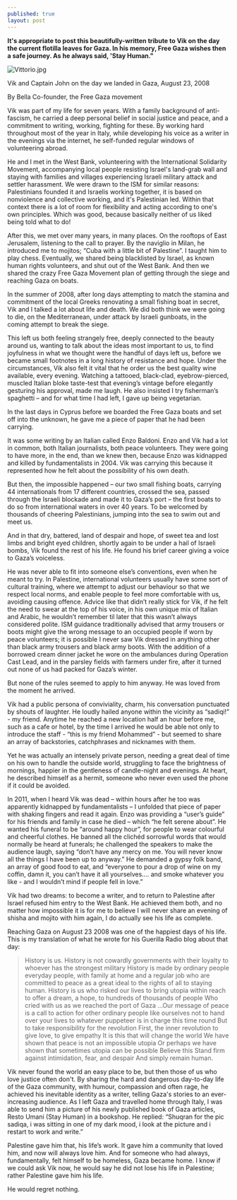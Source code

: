 ```yaml
---
published: true
layout: post
---
```

**It's appropriate to post this beautifully-written tribute to Vik on the day the current flotilla leaves for Gaza. In his memory, Free Gaza wishes then a safe journey. As he always said, 'Stay Human."**



![Vittorio.jpg]({{site.baseurl}}/images/Vittorio.jpg)


Vik and Captain John on the day we landed in Gaza, August 23, 2008


By Bella Co-founder, the Free Gaza movement


Vik was part of my life for seven years. With a family background of anti-fascism, he carried a deep personal belief in social justice and peace, and a commitment to writing, working, fighting for these. By working hard throughout most of the year in Italy, while developing his voice as a writer in the evenings via the internet, he self-funded regular windows of volunteering abroad. 

He and I met in the West Bank, volunteering with the International Solidarity Movement, accompanying local people resisting Israel's land-grab wall and staying with families and villages experiencing Israeli military attack and settler harassment. We were drawn to the ISM for similar reasons: Palestinians founded it and Israelis working together, it is based on nonviolence and collective working, and it's Palestinian led. Within that context there is a lot of room for flexibility and acting according to one's own principles. Which was good, because basically neither of us liked being told what to do! 

After this, we met over many years, in many places. On the rooftops of East Jerusalem, listening to the call to prayer. By the naviglio in Milan, he introduced me to mojitos; “Cuba with a little bit of Palestine”. I taught him to play chess. Eventually, we shared being blacklisted by Israel, as known human rights volunteers, and shut out of the West Bank. And then we shared the crazy Free Gaza Movement plan of getting through the siege and reaching Gaza on boats. 

In the summer of 2008, after long days attempting to match the stamina and commitment of the local Greeks renovating a small fishing boat in secret, Vik and I talked a lot about life and death. We did both think we were going to die, on the Mediterranean, under attack by Israeli gunboats, in the coming attempt to break the siege. 

This left us both feeling strangely free, deeply connected to the beauty around us, wanting to talk about the ideas most important to us, to find joyfulness in what we thought were the handful of days left us, before we became small footnotes in a long history of resistance and hope. Under the circumstances, Vik also felt it vital that he order us the best quality wine available, every evening. Watching a tattooed, black-clad, eyebrow-pierced, muscled Italian bloke taste-test that evening’s vintage before elegantly gesturing his approval, made me laugh. He also insisted I try fisherman’s spaghetti – and for what time I had left, I gave up being vegetarian. 

In the last days in Cyprus before we boarded the Free Gaza boats and set off into the unknown, he gave me a piece of paper that he had been carrying.

It was some writing by an Italian called Enzo Baldoni.  Enzo and Vik had a lot in common, both Italian journalists, both peace volunteers. They were going to have more, in the end, than we knew then, because Enzo was kidnapped and killed by fundamentalists in 2004. Vik was carrying this because it represented how he felt about the possibility of his own death. 

But then, the impossible happened – our two small fishing boats, carrying 44 internationals from 17 different countries, crossed the sea, passed through the Israeli blockade and made it to Gaza’s port – the first boats to do so from international waters in over 40 years. To be welcomed by thousands of cheering Palestinians, jumping into the sea to swim out and meet us. 

And in that dry, battered, land of despair and hope, of sweet tea and lost limbs and bright eyed children, shortly again to be under a hail of Israeli bombs, Vik found the rest of his life. He found his brief career giving a voice to Gaza’s voiceless.

He was never able to fit into someone else’s conventions, even when he meant to try. In Palestine, international volunteers usually have some sort of cultural training, where we attempt to adjust our behaviour so that we respect local norms, and enable people to feel more comfortable with us, avoiding causing offence. Advice like that didn’t really stick for Vik, if he felt the need to swear at the top of his voice, in his own unique mix of Italian and Arabic, he wouldn’t remember til later that this wasn’t always considered polite. ISM guidance traditionally advised that army trousers or boots might give the wrong message to an occupied people if worn by peace volunteers; it is possible I never saw Vik dressed in anything other than black army trousers and black army boots. With the addition of a borrowed cream dinner jacket he wore on the ambulances during Operation Cast Lead, and in the parsley fields with farmers under fire, after it turned out none of us had packed for Gaza’s winter. 

But none of the rules seemed to apply to him anyway. He was loved from the moment he arrived. 

Vik had a public persona of conviviality, charm, his conversation punctuated by shouts of laughter. He loudly hailed anyone within the vicinity as “sadiqi!” - my friend. Anytime he reached a new location half an hour before me, such as a cafe or hotel, by the time I arrived he would be able not only to introduce the staff - “this is my friend Mohammed” - but seemed to share an array of backstories, catchphrases and nicknames with them. 

Yet he was actually an intensely private person, needing a great deal of time on his own to handle the outside world, struggling to face the brightness of mornings, happier in the gentleness of candle-night and evenings. At heart, he described himself as a hermit, someone who never even used the phone if it could be avoided. 

In 2011, when I heard Vik was dead – within hours after he too was apparently kidnapped by fundamentalists – I unfolded that piece of paper with shaking fingers and read it again. Enzo was providing a “user’s guide” for his friends and family in case he died – which “he felt serene about”.  He wanted his funeral to be “around happy hour”, for people to wear colourful and cheerful clothes. He banned all the clichéd sorrowful words that would normally be heard at funerals; he challenged the speakers to make the audience laugh, saying “don’t have any mercy on me. You will never know all the things I have been up to anyway.” He demanded a gypsy folk band, an array of good food to eat, and “everyone to pour a drop of wine on my coffin, damn it, you can’t have it all yourselves…. and smoke whatever you like - and I wouldn’t mind if people fell in love.” 

Vik had two dreams: to become a writer, and to return to Palestine after Israel refused him entry to the West Bank. He achieved them both, and no matter how impossible it is for me to believe I will never share an evening of shisha and mojito with him again, I do actually see his life as complete. 

Reaching Gaza on August 23 2008 was one of the happiest days of his life. This is my translation of what he wrote for his Guerilla Radio blog about that day:

> History is us.
History is not cowardly governments
with their loyalty to whoever has the strongest military
History is made by ordinary people
everyday people, with family at home and a regular job
who are committed to peace as a great ideal
to the rights of all
to staying human.
History is us
who risked our lives
to bring utopia within reach
to offer a dream, a hope, to hundreds of thousands of people
Who cried with us
as we reached the port of Gaza
…Our message of peace
is a call to action
for other ordinary people like ourselves
not to hand over your lives
to whatever puppeteer is in charge this time round
But to take responsibility for the revolution
First, the inner revolution
to give love, to give empathy
It is this that will change the world
We have shown that peace is not an impossible utopia
Or perhaps we have shown that sometimes
utopia can be possible
Believe this
Stand firm against intimidation, fear, and despair
And simply remain human.



Vik never found the world an easy place to be, but then those of us who love justice often don't.  By sharing the hard and dangerous day-to-day life of the Gaza community, with humour, compassion and often rage, he achieved his inevitable identity as a writer, telling Gaza's stories to an ever-increasing audience. As I left Gaza and travelled home through Italy, I was able to send him a picture of his newly published book of Gaza articles, Resto Umani (Stay Human) in a bookshop. He replied: “Shuqran for the pic sadiqa, i was sitting in one of my dark mood, i look at the picture and i restart to work and write.”

Palestine gave him that, his life’s work. It gave him a community that loved him, and now will always love him. And for someone who had always, fundamentally, felt himself to be homeless, Gaza became home. I know if we could ask Vik now, he would say he did not lose his life in Palestine; rather Palestine gave him his life. 

He would regret nothing.
